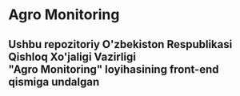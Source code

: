 # Agro Monitoring

## Ushbu repozitoriy O'zbekiston Respublikasi Qishloq Xo'jaligi Vazirligi</br>"Agro Monitoring" loyihasining front-end qismiga undalgan